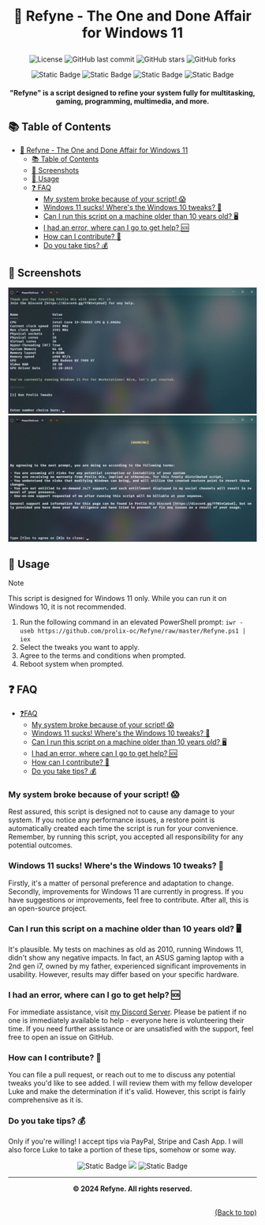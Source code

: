 # <p align="center"> 🚀 Refyne - The One and Done Affair for Windows 11 </p>

<div align="center">

![License](https://img.shields.io/badge/license-MIT-blue.svg?style=for-the-badge&color=222222)
![GitHub last commit](https://img.shields.io/github/last-commit/prolix-oc/Refyne?style=for-the-badge&color=222222)
![GitHub stars](https://img.shields.io/github/stars/prolix-oc/Refyne?style=for-the-badge&color=222222)
![GitHub forks](https://img.shields.io/github/forks/prolix-oc/Refyne?style=for-the-badge&color=222222)

</div>

<div align="center">
  <img alt="Static Badge" src="https://img.shields.io/badge/TikTok-Follow?style=for-the-badge&logo=tiktok&color=222222&link=https%3A%2F%2Ftiktok.com%2F%40prolix_oc" href="https://tiktok.com/@prolix_oc">
  <img alt="Static Badge" src="https://img.shields.io/badge/Twitch-Follow?style=for-the-badge&logo=twitch&color=222222&link=https%3A%2F%2Ftwitch.tv%2Fprolix_gg" href="https://twitch.tv/prolix_gg">
  <img alt="Static Badge" src="https://img.shields.io/badge/Formerly%20Twitter-Follow?style=for-the-badge&logo=X&color=222222&link=https%3A%2F%2Ftwitter.com%2Fprolix_gg" href="https://x.com/prolix_gg">
  <img alt="Static Badge" src="https://img.shields.io/badge/Discord-Join?style=for-the-badge&logo=discord&color=222222&link=https%3A%2F%2Fdiscord.gg%2FffW3vCpGud" href="https://discord.gg/ffW3vCpGud">
</div>

<h4 align="center"> "Refyne" is a script designed to refine your system fully for multitasking, gaming, programming, multimedia, and more. </h4>

## 📚 Table of Contents

- [ 🚀 Refyne - The One and Done Affair for Windows 11 ](#--refyne---the-one-and-done-affair-for-windows-11-)
  - [📚 Table of Contents](#-table-of-contents)
  - [📸 Screenshots](#-screenshots)
  - [🔧 Usage](#-usage)
  - [❓ FAQ](#-faq)
    - [My system broke because of your script! 😱](#my-system-broke-because-of-your-script-)
    - [Windows 11 sucks! Where's the Windows 10 tweaks? 🤔](#windows-11-sucks-wheres-the-windows-10-tweaks-)
    - [Can I run this script on a machine older than 10 years old? 🖥️](#can-i-run-this-script-on-a-machine-older-than-10-years-old-️)
    - [I had an error, where can I go to get help? 🆘](#i-had-an-error-where-can-i-go-to-get-help-)
    - [How can I contribute? 🤝](#how-can-i-contribute-)
    - [Do you take tips? 💰](#do-you-take-tips-)

## 📸 Screenshots

![Screengrab of main screen](screenshots/screen1.webp)
![Screengrab of initial disclosure](screenshots/screen2.webp)

## 🔧 Usage

> [!NOTE]
> This script is designed for Windows 11 only. While you can run it on Windows 10, it is not recommended.

1. Run the following command in an elevated PowerShell prompt: `iwr -useb https://github.com/prolix-oc/Refyne/raw/master/Refyne.ps1 | iex`
2. Select the tweaks you want to apply.
3. Agree to the terms and conditions when prompted.
4. Reboot system when prompted.

## ❓ FAQ

<!-- no toc -->
- [❓FAQ](#-faq)
  - [My system broke because of your script! 😱](#my-system-broke-because-of-your-script-)
  - [Windows 11 sucks! Where's the Windows 10 tweaks? 🤔](#windows-11-sucks-wheres-the-windows-10-tweaks-)
  - [Can I run this script on a machine older than 10 years old? 🖥️](#can-i-run-this-script-on-a-machine-older-than-10-years-old-️)
  - [I had an error, where can I go to get help? 🆘](#i-had-an-error-where-can-i-go-to-get-help-)
  - [How can I contribute? 🤝](#how-can-i-contribute-)
  - [Do you take tips? 💰](#do-you-take-tips-)

### My system broke because of your script! 😱

Rest assured, this script is designed not to cause any damage to your system. If you notice any performance issues, a restore point is automatically created each time the script is run for your convenience. Remember, by running this script, you accepted all responsibility for any potential outcomes.

### Windows 11 sucks! Where's the Windows 10 tweaks? 🤔

Firstly, it's a matter of personal preference and adaptation to change. Secondly, improvements for Windows 11 are currently in progress. If you have suggestions or improvements, feel free to contribute. After all, this is an open-source project.

### Can I run this script on a machine older than 10 years old? 🖥️

It's plausible. My tests on machines as old as 2010, running Windows 11, didn't show any negative impacts. In fact, an ASUS gaming laptop with a 2nd gen i7, owned by my father, experienced significant improvements in usability. However, results may differ based on your specific hardware.

### I had an error, where can I go to get help? 🆘

For immediate assistance, visit [my Discord Server](https://discord.gg/ffW3vCpGud). Please be patient if no one is immediately available to help - everyone here is volunteering their time. If you need further assistance or are unsatisfied with the support, feel free to open an issue on GitHub.

### How can I contribute? 🤝

You can file a pull request, or reach out to me to discuss any potential tweaks you'd like to see added. I will review them with my fellow developer Luke and make the determination if it's valid. However, this script is fairly comprehensive as it is.

### Do you take tips? 💰

Only if you're willing! I accept tips via PayPal, Stripe and Cash App. I will also force Luke to take a portion of these tips, somehow or some way.


<p align="center">
  <img alt="Static Badge" src="https://img.shields.io/badge/Tip_me_on_Cashapp-Thanks?style=for-the-badge&logo=cashapp&color=C1C6C3&link=https%3A%2F%2Fcash.app%2F%24ProlixOCs" href="https://cash.app/$ProlixOCs">
  <img src="https://img.shields.io/badge/Tip_me_on_Stripe-Thanks?style=for-the-badge&logo=stripe&color=A6F8D3" href="https://pay.prolix.live/b/dR6cQqajD6Ghg1i8wx">
  <img alt="Static Badge" src="https://img.shields.io/badge/Tip_me_on_PayPal-Thanks?style=for-the-badge&logo=paypal&color=B0CDE1&link=https%3A%2F%2Fpaypal.me%2Fprolixgg" href="https://paypal.me/prolixgg">
</p>

---

**<div align="center" id="footer">© 2024 Refyne. All rights reserved. <div>**
<br>
<div align="right"><a href="#">(Back to top)</a></div>
